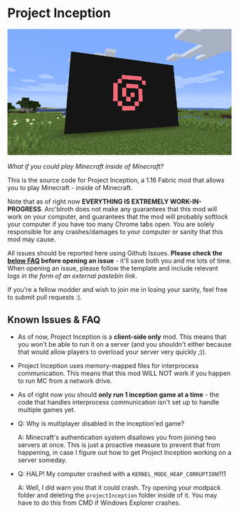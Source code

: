 # Project Inception

![Logo](screenshots/multiblockmayhem.png)

_What if you could play Minecraft inside of Minecraft?_

This is the source code for Project Inception, a 1.16 Fabric
mod that allows you to play Minecraft - inside of Minecraft.

Note that as of right now 
**EVERYTHING IS EXTREMELY WORK-IN-PROGRESS**.
Arc'blroth does not make any guarantees that this mod will
work on your computer, and guarantees that the mod will probably
softlock your computer if you have too many Chrome tabs open.
You are solely responsible for any crashes/damages to your 
computer or sanity that this mod may cause.

All issues should be reported here using Github Issues.
**Please check the [below FAQ](#Known-Issues--FAQ) before 
opening an issue** - it'll save both you and me lots of time.
When opening an issue, please follow the template and include
relevant logs *in the form of an external pastebin link*.

If you're a fellow modder and wish to join me in losing your
sanity, feel free to submit pull requests :).

## Known Issues & FAQ

* As of now, Project Inception is a **client-side only** mod.
  This means that you won't be able to run it on a server
  (and you shouldn't either because that would allow players
  to overload your server very quickly ;)).

* Project Inception uses memory-mapped files for
  interprocess communication. This means that this mod
  WILL NOT work if you happen to run MC from a network drive.
  
* As of right now you should **only run 1 inception
  game at a time** - the code that handles interprocess
  communication isn't set up to handle multiple games yet.
  
* Q: Why is multiplayer disabled in the inception'ed game?

  A: Minecraft's authentication system disallows you from
     joining two servers at once. This is just a proactive
     measure to prevent that from happening, in case
     I figure out how to get Project Inception working on
     a server someday.

* Q: HALP! My computer crashed with a `KERNEL_MODE_HEAP_CORRUPTION`!!!1
  
  A: Well, I did warn you that it could crash. Try
     opening your modpack folder and  deleting the 
     `projectInception` folder inside of it. You
     may have to do this from CMD if Windows Explorer
     crashes.